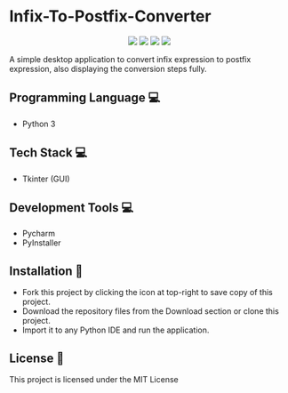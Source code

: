 # Infix-To-Postfix-Converter
<p align="center">
  <img src="https://api.visitorbadge.io/api/visitors?path=https%3A%2F%2Fgithub.com%2Freshmaharidhas%2FInfix-To-Postfix-Converter&label=Visitors&labelColor=%23000000&countColor=%2300ff00&style=flat&labelStyle=none"/>
  <img src="https://img.shields.io/github/languages/top/reshmaharidhas/Infix-To-Postfix-Converter?labelColor=%23000000&color=%230000FF"/>
  <img src="https://img.shields.io/github/license/reshmaharidhas/Infix-To-Postfix-Converter"/>
  <img src="https://img.shields.io/github/created-at/reshmaharidhas/Infix-To-Postfix-Converter"/>
</p>
A simple desktop application to convert infix expression to postfix expression, also displaying the conversion steps fully.

## Programming Language 💻
- Python 3
## Tech Stack 💻
- Tkinter (GUI)
## Development Tools 💻
- Pycharm
- PyInstaller
## Installation 🔌
- Fork this project by clicking the icon at top-right to save copy of this project.
- Download the repository files from the Download section or clone this project.
- Import it to any Python IDE and run the application.
## License 📖
This project is licensed under the MIT License
